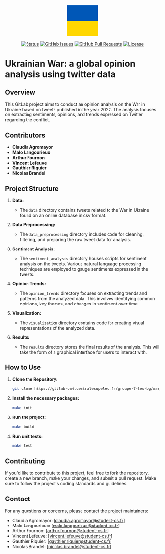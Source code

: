 <p align="center">
  <a href="" rel="noopener">
 <img width=100px height=100px src="src/assets/ukr_flag.png" alt="Project logo"></a>
</p>
<div align="center">

[![Status](https://img.shields.io/badge/status-active-success.svg)]()
[![GitHub Issues](https://img.shields.io/gitlab/issues/open/https%3A%2F%2Fgitlab-cw4.centralesupelec.fr%2Fgroupe-7-les-bg%2Fwar_ukraine)](https://gitlab-cw4.centralesupelec.fr/groupe-7-les-bg/war_ukraine/-/issues)
[![GitHub Pull Requests](https://img.shields.io/github/issues-pr/kylelobo/The-Documentation-Compendium.svg)](https://github.com/kylelobo/The-Documentation-Compendium/pulls)
[![License](https://img.shields.io/badge/license-MIT-blue.svg)](/LICENSE)

</div>

# Ukrainian War: a global opinion analysis using twitter data

## Overview

This GitLab project aims to conduct an opinion analysis on the War in Ukraine based on tweets published in the year 2022. The analysis focuses on extracting sentiments, opinions, and trends expressed on Twitter regarding the conflict.

## Contributors

- **Claudia Agromayor**
- **Malo Langourieux**
- **Arthur Fournon**
- **Vincent Lefeuve**
- **Gauthier Riquier**
- **Nicolas Brandel**

## Project Structure

1. **Data:**
   - The `data` directory contains tweets related to the War in Ukraine found on an online database in csv format.

2. **Data Preprocessing:**
   - The `data_preprocessing` directory includes code for cleaning, filtering, and preparing the raw tweet data for analysis.

3. **Sentiment Analysis:**
   - The `sentiment_analysis` directory houses scripts for sentiment analysis on the tweets. Various natural language processing techniques are employed to gauge sentiments expressed in the tweets.

4. **Opinion Trends:**
   - The `opinion_trends` directory focuses on extracting trends and patterns from the analyzed data. This involves identifying common opinions, key themes, and changes in sentiment over time.

5. **Visualization:**
   - The `visualization` directory contains code for creating visual representations of the analyzed data.

6. **Results:**
   - The `results` directory stores the final results of the analysis. This will take the form of a graphical interface for users to interact with.

## How to Use

1. **Clone the Repository:**
   ```bash
   git clone https://gitlab-cw4.centralesupelec.fr/groupe-7-les-bg/war_ukraine.git

2. **Install the necessary packages:**
   ```bash
   make init

3. **Run the project:**
   ```bash
   make build

3. **Run unit tests:**
   ```bash
   make test

## Contributing
If you'd like to contribute to this project, feel free to fork the repository, create a new branch, make your changes, and submit a pull request. Make sure to follow the project's coding standards and guidelines.

## Contact
For any questions or concerns, please contact the project maintainers:
- Claudia Agromayor: [claudia.agromayor@student-cs.fr]
- Malo Langourieux: [malo.langourieux@student-cs.fr]
- Arthur Fournon: [arthur.fournon@student-cs.fr]
- Vincent Lefeuve: [vincent.lefeuve@student-cs.fr]
- Gauthier Riquier: [gauthier.riquier@student-cs.fr]
- Nicolas Brandel: [nicolas.brandel@student-cs.fr]
